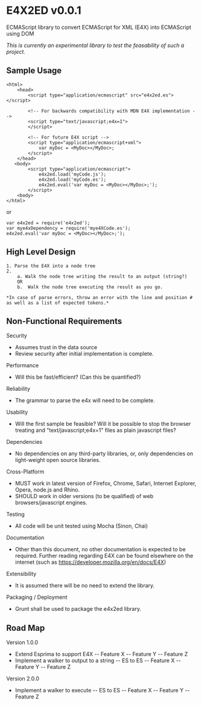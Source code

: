 E4X2ED v0.0.1
=============

ECMAScript library to convert ECMAScript  for XML (E4X) into ECMAScript using DOM

*This is currently an experimental library to test the feasability of such a project.*

Sample Usage
---------------------

    <html>
        <head>
            <script type="application/ecmascript" src="e4x2ed.es"></script>

            <!-- For backwards compatibility with MDN E4X implementation -->
            <script type="text/javascript;e4x=1">
            </script>

            <!-- For future E4X script -->
            <script type="application/ecmascript+xml">
                var myDoc = <MyDoc></MyDoc>;
            </script>
        </head>
       <body>
            <script type="application/ecmascript">
                e4x2ed.load('myCode.js');
                e4x2ed.load('myCode.es');
                e4x2ed.eval('var myDoc = <MyDoc></MyDoc>;');
            </script>
        <body>
    </html>

or

	var e4x2ed = require('e4x2ed');
	var mye4xDependency = require('mye4XCode.es');
    e4x2ed.eval('var myDoc = <MyDoc></MyDoc>;');

 High Level Design
 -----------------

	1. Parse the E4X into a node tree
 	2.
 		a. Walk the node tree writing the result to an output (string?)
    	OR
 		b.  Walk the node tree executing the result as you go.

 	*In case of parse errors, throw an error with the line and position # as well as a list of expected tokens.*

Non-Functional Requirements
---------------------------

Security
- Assumes trust in the data source
- Review security after initial implementation is complete.

Performance 
- Will this be fast/efficient? (Can this be quantified?)

Reliability
- The grammar to parse the e4x will need to be complete.

Usability
- Will the first sample be feasible? Will it be possible to stop the browser treating and "text/javascript;e4x=1" files as plain javascript files?

Dependencies
- No dependencies on any third-party libraries, or, only dependencies on light-weight open source libraries.

Cross-Platform
- MUST work in latest version of Firefox, Chrome, Safari, Internet Explorer, Opera, node.js and Rhino.
- SHOULD work in older versions (to be qualified) of web browsers/javascript engines.

Testing
- All code will be unit tested using Mocha (Sinon, Chai)

Documentation
- Other than this document, no other documentation is expected to be required. Further reading regarding E4X can be found elsewhere on the internet (such as https://developer.mozilla.org/en/docs/E4X)

Extensibility
- It is assumed there will be no need to extend the library.

Packaging / Deployment
- Grunt shall be used to package the e4x2ed library.

Road Map
--------

Version 1.0.0

- Extend Esprima to support E4X
-- Feature X
-- Feature Y
-- Feature Z
- Implement a walker to output to a string
-- ES to ES
-- Feature X
-- Feature Y
-- Feature Z

Version 2.0.0 

- Implement a walker to execute
-- ES to ES
-- Feature X
-- Feature Y
-- Feature Z
